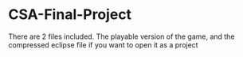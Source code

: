 # CSA-Final-Project
There are 2 files included. The playable version of the game, and the compressed eclipse file if you want to open it as a project
